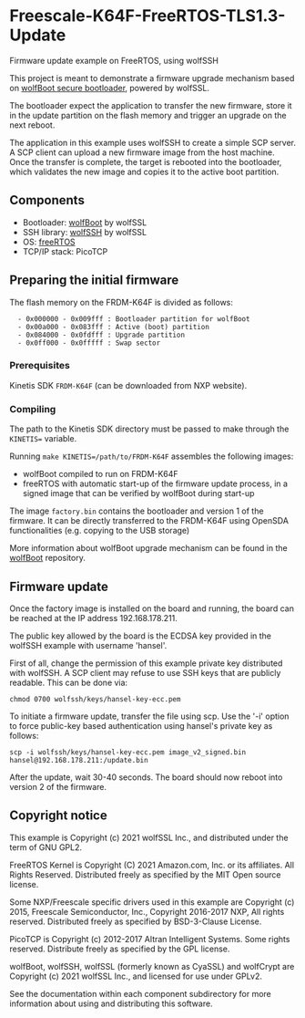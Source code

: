 # Freescale-K64F-FreeRTOS-TLS1.3-Update

Firmware update example on FreeRTOS, using wolfSSH

This project is meant to demonstrate a firmware upgrade mechanism based on [wolfBoot secure bootloader](https://github.com/wolfssl/wolfBoot), powered by wolfSSL.

The bootloader expect the application to transfer the new firmware, store it in the update partition on the flash memory and trigger an upgrade on the next reboot.

The application in this example uses wolfSSH to create a simple SCP server.
A SCP client can upload a new firmware image from the host machine. Once the transfer is complete, the target is rebooted into
the bootloader, which validates the new image and copies it to the active boot partition.


## Components
  - Bootloader: [wolfBoot](https://github.com/wolfssl/wolfBoot) by wolfSSL
  - SSH library: [wolfSSH](https://github.com/wolfssl/wolfSSH) by wolfSSL
  - OS:  [freeRTOS](https://www.freertos.org/)
  - TCP/IP stack: PicoTCP

## Preparing the initial firmware

The flash memory on the FRDM-K64F is divided as follows:

```
  - 0x000000 - 0x009fff : Bootloader partition for wolfBoot
  - 0x00a000 - 0x083fff : Active (boot) partition
  - 0x084000 - 0x0fdfff : Upgrade partition
  - 0x0ff000 - 0x0fffff : Swap sector
```

### Prerequisites

Kinetis SDK `FRDM-K64F` (can be downloaded from NXP website).

### Compiling

The path to the Kinetis SDK directory must be passed to make through the `KINETIS=` variable.

Running `make KINETIS=/path/to/FRDM-K64F` assembles the following images:
  - wolfBoot compiled to run on FRDM-K64F
  - freeRTOS with automatic start-up of the firmware update process, in a signed image that can be verified by wolfBoot during start-up

The image `factory.bin` contains the bootloader and version 1 of the firmware. It can be directly transferred to the FRDM-K64F using OpenSDA functionalities (e.g. copying to the USB storage)

More information about wolfBoot upgrade mechanism can be found in the [wolfBoot](https://github.com/wolfSSL/wolfBoot) repository.

## Firmware update

Once the factory image is installed on the board and running, the board can be reached at the IP address 192.168.178.211.

The public key allowed by the board is the ECDSA key provided in the wolfSSH example with username 'hansel'.

First of all, change the permission of this example private key distributed with wolfSSH. A SCP client may refuse to use SSH keys that are publicly readable. This can be done via:

```
chmod 0700 wolfssh/keys/hansel-key-ecc.pem
```

To initiate a firmware update, transfer the file using scp. Use the '-i' option to force public-key based authentication using hansel's private key as follows:

```
scp -i wolfssh/keys/hansel-key-ecc.pem image_v2_signed.bin hansel@192.168.178.211:/update.bin
```

After the update, wait 30-40 seconds. The board should now reboot into version 2 of the firmware.


## Copyright notice
This example is Copyright (c) 2021 wolfSSL Inc., and distributed under the term of GNU GPL2.

FreeRTOS Kernel is Copyright (C) 2021 Amazon.com, Inc. or its affiliates.  All Rights Reserved. Distributed freely as specified by the MIT Open source license.

Some NXP/Freescale specific drivers used in this example are Copyright (c) 2015, Freescale Semiconductor, Inc., Copyright 2016-2017 NXP, All rights reserved. Distributed freely as specified by BSD-3-Clause License.

PicoTCP is Copyright (c) 2012-2017 Altran Intelligent Systems. Some rights reserved. Distribute freely as specified by the GPL license.

wolfBoot, wolfSSH, wolfSSL (formerly known as CyaSSL) and wolfCrypt are Copyright (c) 2021 wolfSSL Inc., and licensed for use under GPLv2.

See the documentation within each component subdirectory for more information about using and distributing this software.

